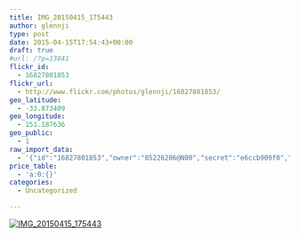 ```yaml
---
title: IMG_20150415_175443
author: glennji
type: post
date: 2015-04-15T17:54:43+00:00
draft: true
#url: /?p=13841
flickr_id:
  - 16827801853
flickr_url:
  - http://www.flickr.com/photos/glennji/16827801853/
geo_latitude:
  - -33.873409
geo_longitude:
  - 151.187636
geo_public:
  - 1
raw_import_data:
  - '{"id":"16827801853","owner":"85226206@N00","secret":"e6ccb909f0","server":"8888","farm":9,"title":"IMG_20150415_175443","ispublic":0,"isfriend":0,"isfamily":0,"description":{"_content":""},"dateupload":"1431161706","lastupdate":"1431161716","datetaken":"2015-04-15 17:54:43","datetakengranularity":"0","datetakenunknown":"0","ownername":"glennji","tags":"","machine_tags":"","originalsecret":"2c4bdcc7e9","originalformat":"jpg","latitude":"-33.873409","longitude":"151.187636","accuracy":"16","context":0,"place_id":"l.QVuZdTVLuv9sjv1A","woeid":"26198452","geo_is_family":0,"geo_is_friend":0,"geo_is_contact":0,"geo_is_public":0,"media":"photo","media_status":"ready","url_o":"https://farm9.staticflickr.com/8888/16827801853_2c4bdcc7e9_o.jpg","height_o":"3120","width_o":"4208"}'
price_table:
  - 'a:0:{}'
categories:
  - Uncategorized

---
```

<p class="flickr-image">
  <a href="http://www.flickr.com/photos/glennji/16827801853/" class="flickr-link"><img src="http://i0.wp.com/glennji.com/wp-content/uploads/2015/04/16827801853_2c4bdcc7e9_o.jpg?fit=1024%2C1024" width="" height="" alt="IMG_20150415_175443" class="keyring-img" /></a>
</p>
